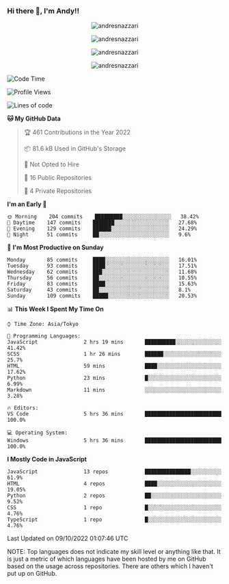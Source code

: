 ### Hi there 👋, I'm Andy!!

<p align="center" >
  <img src="https://github-profile-trophy.vercel.app/?username=AndresNazzari&theme=dracula&column=-1" alt="andresnazzari"/>
</p>

<p align="center">
  <img  src="https://github-readme-stats.vercel.app/api?username=AndresNazzari&count_private=true&show_icons=true&theme=dracula" alt="andresnazzari"/>
</p>
<p align="center">
  <img  src="https://github-readme-stats.vercel.app/api/top-langs/?username=AndresNazzari&layout=compact" alt="andresnazzari"/>
</p>
<p align="center" >
  <img src="https://github-readme-stats.vercel.app/api/wakatime?username=AndresNazzari" alt="andresnazzari"/>
</p>

<!--START_SECTION:waka-->
![Code Time](http://img.shields.io/badge/Code%20Time-202%20hrs%2038%20mins-blue)

![Profile Views](http://img.shields.io/badge/Profile%20Views-0-blue)

![Lines of code](https://img.shields.io/badge/From%20Hello%20World%20I%27ve%20Written-291%20Thousand%20lines%20of%20code-blue)

**🐱 My GitHub Data** 

> 🏆 461 Contributions in the Year 2022
 > 
> 📦 81.6 kB Used in GitHub's Storage 
 > 
> 🚫 Not Opted to Hire
 > 
> 📜 16 Public Repositories 
 > 
> 🔑 4 Private Repositories  
 > 
**I'm an Early 🐤** 

```text
🌞 Morning    204 commits    █████████░░░░░░░░░░░░░░░░   38.42% 
🌆 Daytime    147 commits    ███████░░░░░░░░░░░░░░░░░░   27.68% 
🌃 Evening    129 commits    ██████░░░░░░░░░░░░░░░░░░░   24.29% 
🌙 Night      51 commits     ██░░░░░░░░░░░░░░░░░░░░░░░   9.6%

```
📅 **I'm Most Productive on Sunday** 

```text
Monday       85 commits     ████░░░░░░░░░░░░░░░░░░░░░   16.01% 
Tuesday      93 commits     ████░░░░░░░░░░░░░░░░░░░░░   17.51% 
Wednesday    62 commits     ███░░░░░░░░░░░░░░░░░░░░░░   11.68% 
Thursday     56 commits     ██░░░░░░░░░░░░░░░░░░░░░░░   10.55% 
Friday       83 commits     ████░░░░░░░░░░░░░░░░░░░░░   15.63% 
Saturday     43 commits     ██░░░░░░░░░░░░░░░░░░░░░░░   8.1% 
Sunday       109 commits    █████░░░░░░░░░░░░░░░░░░░░   20.53%

```


📊 **This Week I Spent My Time On** 

```text
⌚︎ Time Zone: Asia/Tokyo

💬 Programming Languages: 
JavaScript               2 hrs 19 mins       ██████████░░░░░░░░░░░░░░░   41.42% 
SCSS                     1 hr 26 mins        ██████░░░░░░░░░░░░░░░░░░░   25.7% 
HTML                     59 mins             ████░░░░░░░░░░░░░░░░░░░░░   17.62% 
Python                   23 mins             █░░░░░░░░░░░░░░░░░░░░░░░░   6.99% 
Markdown                 11 mins             ░░░░░░░░░░░░░░░░░░░░░░░░░   3.28%

🔥 Editors: 
VS Code                  5 hrs 36 mins       █████████████████████████   100.0%

💻 Operating System: 
Windows                  5 hrs 36 mins       █████████████████████████   100.0%

```

**I Mostly Code in JavaScript** 

```text
JavaScript               13 repos            ███████████████░░░░░░░░░░   61.9% 
HTML                     4 repos             ████░░░░░░░░░░░░░░░░░░░░░   19.05% 
Python                   2 repos             ██░░░░░░░░░░░░░░░░░░░░░░░   9.52% 
CSS                      1 repo              █░░░░░░░░░░░░░░░░░░░░░░░░   4.76% 
TypeScript               1 repo              █░░░░░░░░░░░░░░░░░░░░░░░░   4.76%

```



 Last Updated on 09/10/2022 01:07:46 UTC
<!--END_SECTION:waka-->

NOTE: Top languages does not indicate my skill level or anything like that. It is just a metric of which languages have been hosted by me on GitHub based on the usage across repositories. There are others which I haven't put up on GitHub.

<!-- Here are some ideas to get you started:

-   🔭 I’m currently working on ...
-   🌱 I’m currently learning ...
-   👯 I’m looking to collaborate on ...
-   🤔 I’m looking for help with ...
-   💬 Ask me about ...
-   📫 How to reach me: ...
-   😄 Pronouns: ...
-   ⚡ Fun fact: ... -->
